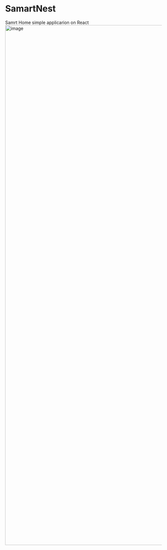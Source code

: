 # SamartNest
Samrt Home simple applicarion on React 
<img width="1670" alt="image" src="https://github.com/KasundananjayaT/SamartNest/assets/42787530/f68f40fa-b3fa-42ee-bf25-4bffbf3b0433">
